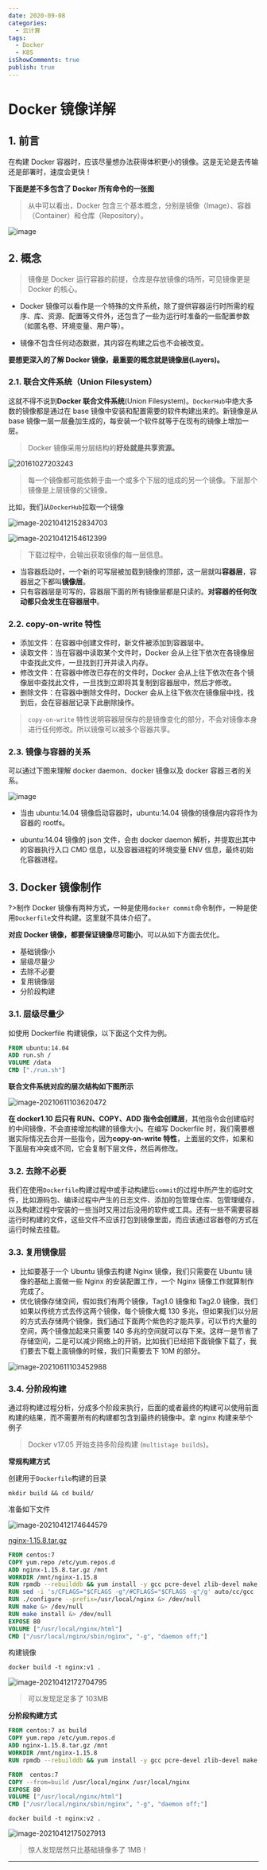 ```yaml
---
date: 2020-09-08
categories:
  - 云计算
tags:
  - Docker
  - K8S
isShowComments: true
publish: true
---
```


# Docker 镜像详解

## 1. 前言

在构建 Docker 容器时，应该尽量想办法获得体积更小的镜像。这是无论是去传输还是部署时，速度会更快！

**下面是差不多包含了 Docker 所有命令的一张图**

> 从中可以看出，Docker 包含三个基本概念，分别是镜像（Image）、容器（Container）和仓库（Repository）。

![image](media/docker_mirror_explain.assets/71366177-3d516a00-25dc-11ea-8eab-2e366dc0e900-1623379327731.png)

## 2. 概念

> 镜像是 Docker 运行容器的前提，仓库是存放镜像的场所，可见镜像更是 Docker 的核心。

- Docker 镜像可以看作是一个特殊的文件系统，除了提供容器运行时所需的程序、库、资源、配置等文件外，还包含了一些为运行时准备的一些配置参数（如匿名卷、环境变量、用户等）。

- 镜像不包含任何动态数据，其内容在构建之后也不会被改变。

**要想更深入的了解 Docker 镜像，最重要的概念就是镜像层(Layers)。**

### 2.1. 联合文件系统（Union Filesystem）

这就不得不说到**Docker 联合文件系统**(Union Filesystem)。`DockerHub`中绝大多数的镜像都是通过在 base 镜像中安装和配置需要的软件构建出来的。新镜像是从 base 镜像一层一层叠加生成的，每安装一个软件就等于在现有的镜像上增加一层。

> Docker 镜像采用分层结构的**好处就是共享资源。**

![20161027203243](media/docker_mirror_explain.assets/20161027203243-1623379327731.jpg)

> 每一个镜像都可能依赖于由一个或多个下层的组成的另一个镜像。下层那个镜像是上层镜像的父镜像。

比如，我们从`DockerHub`拉取一个镜像

![image-20210412152834703](media/docker_mirror_explain.assets/image-20210412152834703-1623379327732.png)

![image-20210412154612399](media/docker_mirror_explain.assets/image-20210412154612399-1623379327732.png)

> 下载过程中，会输出获取镜像的每一层信息。

- 当容器启动时，一个新的可写层被加载到镜像的顶部，这一层就叫**容器层**，容器层之下都叫**镜像层**。
- 只有容器层是可写的，容器层下面的所有镜像层都是只读的。**对容器的任何改动都只会发生在容器层中**。

### 2.2. copy-on-write 特性

- 添加文件：在容器中创建文件时，新文件被添加到容器层中。
- 读取文件：当在容器中读取某个文件时，Docker 会从上往下依次在各镜像层中查找此文件，一旦找到打开并读入内存。
- 修改文件：在容器中修改已存在的文件时，Docker 会从上往下依次在各个镜像层中查找此文件，一旦找到立即将其复制到容器层中，然后才修改。
- 删除文件：在容器中删除文件时，Docker 会从上往下依次在镜像层中找，找到后，会在容器层记录下此删除操作。

> `copy-on-write` 特性说明容器层保存的是镜像变化的部分，不会对镜像本身进行任何修改。所以镜像可以被多个容器共享。

### 2.3. 镜像与容器的关系

可以通过下图来理解 docker daemon、docker 镜像以及 docker 容器三者的关系。

![image](media/docker_mirror_explain.assets/71367251-76d7a480-25df-11ea-8170-83ccc12ac438-1623379327732.png)

- 当由 ubuntu:14.04 镜像启动容器时，ubuntu:14.04 镜像的镜像层内容将作为容器的 rootfs。

- ubuntu:14.04 镜像的 json 文件，会由 docker daemon 解析，并提取出其中的容器执行入口 CMD 信息，以及容器进程的环境变量 ENV 信息，最终初始化容器进程。

## 3. Docker 镜像制作

?>制作 Docker 镜像有两种方式，一种是使用`docker commit`命令制作，一种是使用`Dockerfile`文件构建。这里就不具体介绍了。

**对应 Docker 镜像，都要保证镜像尽可能小**，可以从如下方面去优化。

- 基础镜像小
- 层级尽量少
- 去除不必要
- 复用镜像层
- 分阶段构建

### 3.1. 层级尽量少

如使用 Dockerfile 构建镜像，以下面这个文件为例。

```dockerfile
FROM ubuntu:14.04
ADD run.sh /
VOLUME /data
CMD ["./run.sh"]
```

**联合文件系统对应的层次结构如下图所示**

![image-20210611103620472](media/docker_mirror_explain.assets/image-20210611103620472.png)

**在 docker1.10 后只有 RUN、COPY、ADD 指令会创建层**，其他指令会创建临时的中间镜像，不会直接增加构建的镜像大小。在编写 Dockerfile 时，我们需要根据实际情况去合并一些指令，因为**copy-on-write 特性**，上面层的文件，如果和下面层有冲突或不同，它会复制下层文件，然后再修改。

### 3.2. 去除不必要

我们在使用`Dockerfile`构建过程中或手动构建后`commit`的过程中所产生的临时文件，比如源码包、编译过程中产生的日志文件、添加的包管理仓库、包管理缓存，以及构建过程中安装的一些当时又用过后没用的软件或工具。还有一些不需要容器运行时构建的文件，这些文件不应该打包到镜像里面，而应该通过容器卷的方式在运行时候去挂载。

### 3.3. 复用镜像层

- 比如要基于一个 Ubuntu 镜像去构建 Nginx 镜像，我们只需要在 Ubuntu 镜像的基础上面做一些 Nginx 的安装配置工作，一个 Nginx 镜像工作就算制作完成了。
- 优化镜像存储空间，假如我们有两个镜像，Tag1.0 镜像和 Tag2.0 镜像，我们如果以传统方式去传这两个镜像，每个镜像大概 130 多兆，但如果我们以分层的方式去存储两个镜像，我们通过下面两个紫色的才能共享，可以节约大量的空间，两个镜像加起来只需要 140 多兆的空间就可以存下来。这样一是节省了存储空间，二是可以减少网络上的开销，比如我们已经把下面镜像下载了，我们要去下载上面镜像的时候，我们只需要去下 10M 的部分。

![image-20210611103452988](media/docker_mirror_explain.assets/image-20210611103452988.png)

### 3.4. 分阶段构建

通过将构建过程分析，分成多个阶段来执行，后面的或者最终的构建可以使用前面构建的结果，而不需要所有的构建都包含到最终的镜像中。拿 nginx 构建来举个例子

> Docker v17.05 开始支持多阶段构建 (`multistage builds`)。

**常规构建方式**

创建用于`Dockerfile`构建的目录

```shell
mkdir build && cd build/
```

准备如下文件

![image-20210412174644579](media/docker_mirror_explain.assets/image-20210412174644579-1623379327732.png)

[nginx-1.15.8.tar.gz](http://nginx.org/download/nginx-1.15.8.tar.gz)

```dockerfile
FROM centos:7
COPY yum.repo /etc/yum.repos.d
ADD nginx-1.15.8.tar.gz /mnt
WORKDIR /mnt/nginx-1.15.8
RUN rpmdb --rebuilddb && yum install -y gcc pcre-devel zlib-devel make && yum clean all
RUN sed -i 's/CFLAGS="$CFLAGS -g"/#CFLAGS="$CFLAGS -g"/g' auto/cc/gcc
RUN ./configure --prefix=/usr/local/nginx &> /dev/null
RUN make &> /dev/null
RUN make install &> /dev/null
EXPOSE 80
VOLUME ["/usr/local/nginx/html"]
CMD ["/usr/local/nginx/sbin/nginx", "-g", "daemon off;"]
```

构建镜像

```
docker build -t nginx:v1 .
```

![image-20210412172704795](media/docker_mirror_explain.assets/image-20210412172704795-1623379327732.png)

> 可以发现足足多了 103MB

**分阶段构建方式**

```dockerfile
FROM centos:7 as build
COPY yum.repo /etc/yum.repos.d
ADD nginx-1.15.8.tar.gz /mnt
WORKDIR /mnt/nginx-1.15.8
RUN rpmdb --rebuilddb && yum install -y gcc pcre-devel zlib-devel make && yum clean all && sed -i 's/CFLAGS="$CFLAGS -g"/#CFLAGS="$CFLAGS -g"/g' auto/cc/gcc && ./configure --prefix=/usr/local/nginx &> /dev/null && make &> /dev/null && make install &> /dev/null && rm -fr /mnt/nginx-*

FROM  centos:7
COPY --from=build /usr/local/nginx /usr/local/nginx
EXPOSE 80
VOLUME ["/usr/local/nginx/html"]
CMD ["/usr/local/nginx/sbin/nginx", "-g", "daemon off;"]
```

```shell
docker build -t nginx:v2 .
```

![image-20210412175027913](media/docker_mirror_explain.assets/image-20210412175027913-1623379327732.png)

> 惊人发现居然只比基础镜像多了 1MB！

---
